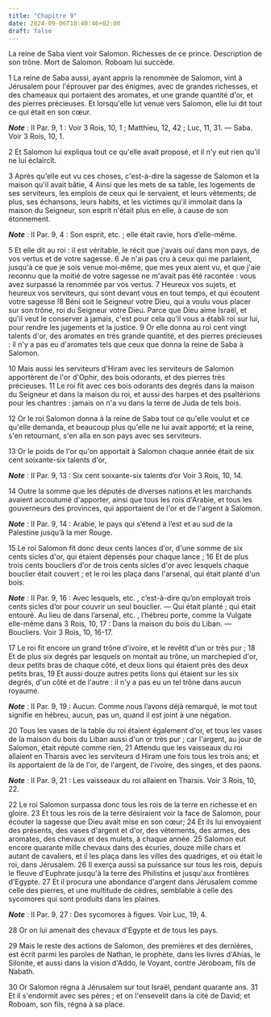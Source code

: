 ```yaml
---
title: "Chapitre 9"
date: 2024-09-06T18:40:46+02:00
draft: false
---
```



La reine de Saba vient voir Salomon.
Richesses de ce prince.
Description de son trône.
Mort de Salomon.
Roboam lui succède.


1 La reine de Saba aussi, ayant appris la renommée de Salomon, vint à Jérusalem pour l'éprouver par des énigmes, avec de grandes richesses, et des chameaux qui portaient des aromates, et une grande quantité d'or, et des pierres précieuses. Et lorsqu'elle lut venue vers Salomon, elle lui dit tout ce qui était en son cœur.

***Note*** :  II Par. 9, 1 : Voir 3 Rois, 10, 1 ; Matthieu, 12, 42 ; Luc, 11, 31. ― Saba. Voir 3 Rois, 10, 1.

2 Et Salomon lui expliqua tout ce qu'elle avait proposé, et il n'y eut rien qu'il ne lui éclaircît.


3 Après qu'elle eut vu ces choses, c'est-à-dire la sagesse de Salomon et la maison qu'il avait bâtie, 4 Ainsi que les mets de sa table, les logements de ses serviteurs, les emplois de ceux qui le servaient, et leurs vêtements; de plus, ses échansons, leurs habits, et les victimes qu'il immolait dans la maison du Seigneur, son esprit n'était plus en elle, à cause de son étonnement.

***Note*** :  II Par. 9, 4 : Son esprit, etc. ; elle était ravie, hors d’elle-même.

5 Et elle dit au roi : il est véritable, le récit que j'avais ouï dans mon pays, de vos vertus et de votre sagesse. 6 Je n'ai pas cru à ceux qui me parlaient, jusqu'à ce que je sois venue moi-même, que mes yeux aient vu, et que j'aie reconnu que la moitié de votre sagesse ne m'avait pas été racontée : vous avez surpassé la renommée par vos vertus. 7 Heureux vos sujets, et heureux vos serviteurs, qui sont devant vous en tout temps, et qui écoutent votre sagesse !8 Béni soit le Seigneur votre Dieu, qui a voulu vous placer sur son trône, roi du Seigneur votre Dieu. Parce que Dieu aime Israël, et qu'il veut le conserver à jamais, c'est pour cela qu'il vous a établi roi sur lui, pour rendre les jugements et la justice. 9 Or elle donna au roi cent vingt talents d'or, des aromates en très grande quantité, et des pierres précieuses : il n'y a pas eu d'aromates tels que ceux que donna la reine de Saba à Salomon.


10 Mais aussi les serviteurs d'Hiram avec les serviteurs de Salomon apportèrent de l'or d'Ophir, des bois odorants, et des pierres très précieuses. 11 Le roi fit avec ces bois odorants des degrés dans la maison du Seigneur et dans la maison du roi, et aussi des harpes et des psaltérions pour les chantres : jamais on n'a vu dans la terre de Juda de tels bois.


12 Or le roi Salomon donna à la reine de Saba tout ce qu'elle voulut et ce qu'elle demanda, et beaucoup plus qu'elle ne lui avait apporté; et la reine, s'en retournant, s'en alla en son pays avec ses serviteurs.


13 Or le poids de l'or qu'on apportait à Salomon chaque année était de six cent soixante-six talents d'or,

***Note*** :  II Par. 9, 13 : Six cent soixante-six talents d’or Voir 3 Rois, 10, 14.

14 Outre la somme que les députés de diverses nations et les marchands avaient accoutumé d'apporter, ainsi que tous les rois d'Arabie, et tous les gouverneurs des provinces, qui apportaient de l'or et de l'argent à Salomon.

***Note*** :  II Par. 9, 14 : Arabie, le pays qui s’étend à l’est et au sud de la Palestine jusqu’à la mer Rouge.


15 Le roi Salomon fit donc deux cents lances d'or, d'une somme de six cents sicles d'or, qui étaient dépensés pour chaque lance ; 16 Et de plus trois cents boucliers d'or de trois cents sicles d'or avec lesquels chaque bouclier était couvert ; et le roi les plaça dans l'arsenal, qui était planté d'un bois.

***Note*** :  II Par. 9, 16 : Avec lesquels, etc. , c’est-à-dire qu’on employait trois cents sicles d’or pour couvrir un seul bouclier. ― Qui était planté ; qui était entouré. Au lieu de dans l’arsenal, etc. , l’hébreu porte, comme la Vulgate elle-même dans 3 Rois, 10, 17 : Dans la maison du bois du Liban. ― Boucliers. Voir 3 Rois, 10, 16-17.


17 Le roi fit encore un grand trône d'ivoire, et le revêtit d'un or très pur ; 18 Et de plus six degrés par lesquels on montait au trône, un marchepied d'or, deux petits bras de chaque côté, et deux lions qui étaient près des deux petits bras, 19 Et aussi douze autres petits lions qui étaient sur les six degrés, d'un côté et de l'autre : il n'y a pas eu un tel trône dans aucun royaume.

***Note*** :  II Par. 9, 19 : Aucun. Comme nous l’avons déjà remarqué, le mot tout signifie en hébreu, aucun, pas un, quand il est joint à une négation.


20 Tous les vases de la table du roi étaient également d'or, et tous les vases de la maison du bois du Liban aussi d'un or très pur ; car l'argent, au jour de Salomon, était réputé comme rien, 21 Attendu que les vaisseaux du roi allaient en Tharsis avec les serviteurs d Hiram une fois tous les trois ans; et ils apportaient de là de l'or, de l'argent, de l'ivoire, des singes, et des paons.

***Note*** :  II Par. 9, 21 : Les vaisseaux du roi allaient en Tharsis. Voir 3 Rois, 10, 22.


22 Le roi Salomon surpassa donc tous les rois de la terre en richesse et en gloire. 23 Et tous les rois de la terre désiraient voir la face de Salomon, pour écouter la sagesse que Dieu avait mise en son cœur; 24 Et ils lui envoyaient des présents, des vases d'argent et d'or, des vêtements, des armes, des aromates, des chevaux et des mulets, à chaque année. 25 Salomon eut encore quarante mille chevaux dans des écuries, douze mille chars et autant de cavaliers, et il les plaça dans les villes des quadriges, et où était le roi, dans Jérusalem. 26 Il exerça aussi sa puissance sur tous les rois, depuis le fleuve d'Euphrate jusqu'à la terre des Philistins et jusqu'aux frontières d'Egypte. 27 Et il procura une abondance d'argent dans Jérusalem comme celle des pierres, et une multitude de cèdres, semblable à celle des sycomores qui sont produits dans les plaines.

***Note*** :  II Par. 9, 27 : Des sycomores à figues. Voir Luc, 19, 4.

28 Or on lui amenait des chevaux d'Egypte et de tous les pays.


29 Mais le reste des actions de Salomon, des premières et des dernières, est écrit parmi les paroles de Nathan, le prophète, dans les livres d'Ahias, le Silonite, et aussi dans la vision d'Addo, le Voyant, contre Jéroboam, fils de Nabath.


30 Or Salomon régna à Jérusalem sur tout Israël, pendant quarante ans. 31 Et il s'endormit avec ses pères ; et on l'ensevelit dans la cité de David; et Roboam, son fils, régna à sa place.

